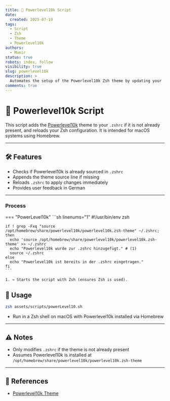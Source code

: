 ```yaml
---
title: 🎨 Powerlevel10k Script
date:
  created: 2025-07-19
tags:
  - Script
  - Zsh
  - Theme
  - Powerlevel10k
authors:
  - Munir
status: true
robots: index, follow
visibility: true
slug: powerlevel10k
description: >
  Automates the setup of the Powerlevel10k Zsh theme by updating your .zshrc.
comments: true
---
```


# 🎨 Powerlevel10k Script

This script adds the [Powerlevel10k](https://github.com/romkatv/powerlevel10k) theme to your `.zshrc` if it is not already present, and reloads your Zsh configuration. It is intended for macOS systems using Homebrew.

<!-- more -->

---

## 🛠️ Features
- Checks if Powerlevel10k is already sourced in `.zshrc`
- Appends the theme source line if missing
- Reloads `.zshrc` to apply changes immediately
- Provides user feedback in German

---

### Process

=== "PowerLevel10k"
    ```sh linenums="1"
    #!/usr/bin/env zsh

    if ! grep -Fxq "source /opt/homebrew/share/powerlevel10k/powerlevel10k.zsh-theme" ~/.zshrc; then
      echo 'source /opt/homebrew/share/powerlevel10k/powerlevel10k.zsh-theme' >> ~/.zshrc
      echo "Powerlevel10k wurde zur .zshrc hinzugefügt." # (1)
      source ~/.zshrc
    else
      echo "Powerlevel10k ist bereits in der .zshrc eingetragen."
    fi
    ```

    1. → Starts the script with Zsh (ensures Zsh is used).

## 🚀 Usage

```bash
zsh assets/scripts/powerLevel10.sh
```

- Run in a Zsh shell on macOS with Powerlevel10k installed via Homebrew

---

## ⚠️ Notes
- Only modifies `.zshrc` if the theme is not already present
- Assumes Powerlevel10k is installed at `/opt/homebrew/share/powerlevel10k/powerlevel10k.zsh-theme`

---

## 🔗 References
- [Powerlevel10k Theme](https://github.com/romkatv/powerlevel10k) 
